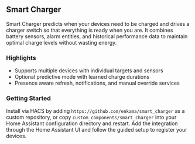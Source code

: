 ## Smart Charger

Smart Charger predicts when your devices need to be charged and drives a charger switch so that everything is ready when you are. It combines battery sensors, alarm entities, and historical performance data to maintain optimal charge levels without wasting energy.

### Highlights

- Supports multiple devices with individual targets and sensors
- Optional predictive mode with learned charge durations
- Presence aware refresh, notifications, and manual override services

### Getting Started

Install via HACS by adding `https://github.com/enkama/smart_charger` as a custom repository, or copy `custom_components/smart_charger` into your Home Assistant configuration directory and restart. Add the integration through the Home Assistant UI and follow the guided setup to register your devices.
